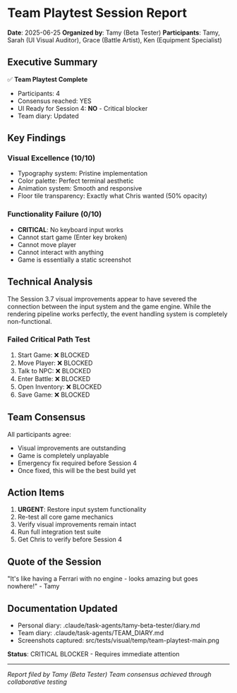 # Team Playtest Session Report

**Date**: 2025-06-25
**Organized by**: Tamy (Beta Tester)
**Participants**: Tamy, Sarah (UI Visual Auditor), Grace (Battle Artist), Ken (Equipment Specialist)

## Executive Summary

✅ **Team Playtest Complete**
- Participants: 4
- Consensus reached: YES
- UI Ready for Session 4: **NO** - Critical blocker
- Team diary: Updated

## Key Findings

### Visual Excellence (10/10)
- Typography system: Pristine implementation
- Color palette: Perfect terminal aesthetic
- Animation system: Smooth and responsive
- Floor tile transparency: Exactly what Chris wanted (50% opacity)

### Functionality Failure (0/10)
- **CRITICAL**: No keyboard input works
- Cannot start game (Enter key broken)
- Cannot move player
- Cannot interact with anything
- Game is essentially a static screenshot

## Technical Analysis

The Session 3.7 visual improvements appear to have severed the connection between the input system and the game engine. While the rendering pipeline works perfectly, the event handling system is completely non-functional.

### Failed Critical Path Test
1. Start Game: ❌ BLOCKED
2. Move Player: ❌ BLOCKED  
3. Talk to NPC: ❌ BLOCKED
4. Enter Battle: ❌ BLOCKED
5. Open Inventory: ❌ BLOCKED
6. Save Game: ❌ BLOCKED

## Team Consensus

All participants agree:
- Visual improvements are outstanding
- Game is completely unplayable
- Emergency fix required before Session 4
- Once fixed, this will be the best build yet

## Action Items

1. **URGENT**: Restore input system functionality
2. Re-test all core game mechanics
3. Verify visual improvements remain intact
4. Run full integration test suite
5. Get Chris to verify before Session 4

## Quote of the Session

"It's like having a Ferrari with no engine - looks amazing but goes nowhere!" - Tamy

## Documentation Updated
- Personal diary: .claude/task-agents/tamy-beta-tester/diary.md
- Team diary: .claude/task-agents/TEAM_DIARY.md
- Screenshots captured: src/tests/visual/temp/team-playtest-main.png

**Status**: CRITICAL BLOCKER - Requires immediate attention

---
*Report filed by Tamy (Beta Tester)*
*Team consensus achieved through collaborative testing*